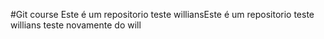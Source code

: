 
#Git course
Este é um repositorio teste williansEste é um repositorio teste willians
teste novamente do will
